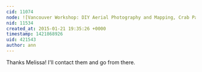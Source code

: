 ```yaml
---
cid: 11074
node: ![Vancouver Workshop: DIY Aerial Photography and Mapping, Crab Park, Burrard Inlet](../notes/ann/01-21-2015/vancouver-workshop-diy-aerial-photography-and-mapping-crab-park-burrard-inlet)
nid: 11534
created_at: 2015-01-21 19:35:26 +0000
timestamp: 1421868926
uid: 421543
author: ann
---
```


Thanks Melissa! I'll contact them and go from there.